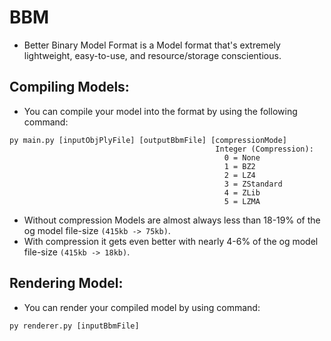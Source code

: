 # BBM
- Better Binary Model Format is a Model format that's extremely lightweight, easy-to-use, and resource/storage conscientious.

## Compiling Models:
- You can compile your model into the format by using the following command:
```
py main.py [inputObjPlyFile] [outputBbmFile] [compressionMode]
                                              Integer (Compression):
                                                0 = None
                                                1 = BZ2
                                                2 = LZ4
                                                3 = ZStandard
                                                4 = ZLib
                                                5 = LZMA
```
- Without compression Models are almost always less than 18-19% of the og model file-size `(415kb -> 75kb)`.
- With compression it gets even better with nearly 4-6% of the og model file-size `(415kb -> 18kb)`.

## Rendering Model:
- You can render your compiled model by using command:
```
py renderer.py [inputBbmFile]
```
